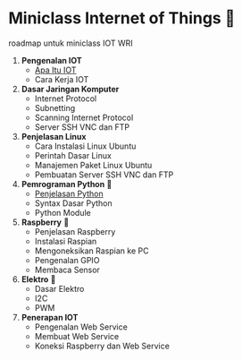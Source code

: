 # Miniclass Internet of Things :satellite:

roadmap untuk miniclass IOT WRI

1.  **Pengenalan IOT**
    * [Apa Itu IOT](materi/topik1/apa-itu-iot.md)
    * Cara Kerja IOT
2.  **Dasar Jaringan Komputer**
    * Internet Protocol
    * Subnetting
    * Scanning Internet Protocol
    * Server SSH VNC dan FTP
3.  **Penjelasan Linux**
    * Cara Instalasi Linux Ubuntu
    * Perintah Dasar Linux
    * Manajemen Paket Linux Ubuntu
    * Pembuatan Server SSH VNC dan FTP
4.  **Pemrograman Python** :snake:
    * [Penjelasan Python](topik4/intro-python.md)
    * Syntax Dasar Python
    * Python Module
5.  **Raspberry** :strawberry:
    * Penjelasan Raspberry
    * Instalasi Raspian
    * Mengoneksikan Raspian ke PC
    * Pengenalan GPIO
    * Membaca Sensor
6.  **Elektro** :electric_plug:
    * Dasar Elektro
    * I2C
    * PWM
7.  **Penerapan IOT**
    * Pengenalan Web Service
    * Membuat Web Service
    * Koneksi Raspberry dan Web Service
